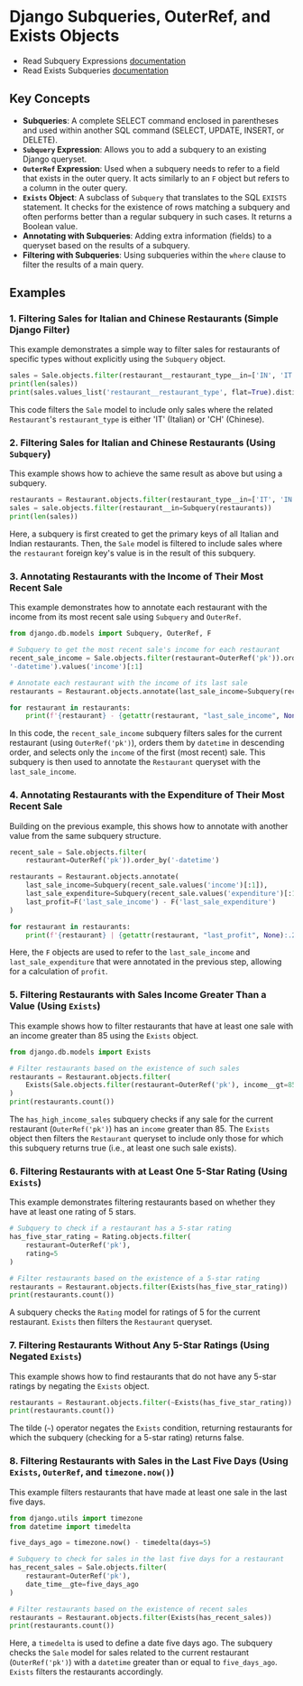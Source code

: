 # Django Subqueries, OuterRef, and Exists Objects

- Read Subquery Expressions [documentation](https://docs.djangoproject.com/en/5.2/ref/models/expressions/#subquery-expressions)
- Read Exists Subqueries [documentation](https://docs.djangoproject.com/en/5.2/ref/models/expressions/#exists-subqueries)

## Key Concepts

- **Subqueries**: A complete SELECT command enclosed in parentheses and used within another SQL command (SELECT, UPDATE, INSERT, or DELETE).
- **`Subquery` Expression**: Allows you to add a subquery to an existing Django queryset.
- **`OuterRef` Expression**: Used when a subquery needs to refer to a field that exists in the outer query. It acts similarly to an `F` object but refers to a column in the outer query.
- **`Exists` Object**: A subclass of `Subquery` that translates to the SQL `EXISTS` statement. It checks for the existence of rows matching a subquery and often performs better than a regular subquery in such cases. It returns a Boolean value.
- **Annotating with Subqueries**: Adding extra information (fields) to a queryset based on the results of a subquery.
- **Filtering with Subqueries**: Using subqueries within the `where` clause to filter the results of a main query.

## Examples

### 1. Filtering Sales for Italian and Chinese Restaurants (Simple Django Filter)

This example demonstrates a simple way to filter sales for restaurants of specific types without explicitly using the `Subquery` object.

```python
sales = Sale.objects.filter(restaurant__restaurant_type__in=['IN', 'IT'])
print(len(sales))
print(sales.values_list('restaurant__restaurant_type', flat=True).distinct())
```

This code filters the `Sale` model to include only sales where the related `Restaurant`'s `restaurant_type` is either 'IT' (Italian) or 'CH' (Chinese).

### 2. Filtering Sales for Italian and Chinese Restaurants (Using `Subquery`)

This example shows how to achieve the same result as above but using a subquery.

```python
restaurants = Restaurant.objects.filter(restaurant_type__in=['IT', 'IN']).values('pk')
sales = sale.objects.filter(restaurant__in=Subquery(restaurants))
print(len(sales))
```

Here, a subquery is first created to get the primary keys of all Italian and Indian restaurants. Then, the `Sale` model is filtered to include sales where the `restaurant` foreign key's value is in the result of this subquery.

### 3. Annotating Restaurants with the Income of Their Most Recent Sale

This example demonstrates how to annotate each restaurant with the income from its most recent sale using `Subquery` and `OuterRef`.

```python
from django.db.models import Subquery, OuterRef, F

# Subquery to get the most recent sale's income for each restaurant
recent_sale_income = Sale.objects.filter(restaurant=OuterRef('pk')).order_by(
'-datetime').values('income')[:1]

# Annotate each restaurant with the income of its last sale
restaurants = Restaurant.objects.annotate(last_sale_income=Subquery(recent_sale_income))

for restaurant in restaurants:
    print(f'{restaurant} - {getattr(restaurant, "last_sale_income", None)}')
```

In this code, the `recent_sale_income` subquery filters sales for the current restaurant (using `OuterRef('pk')`), orders them by `datetime` in descending order, and selects only the `income` of the first (most recent) sale. This subquery is then used to annotate the `Restaurant` queryset with the `last_sale_income`.

### 4. Annotating Restaurants with the Expenditure of Their Most Recent Sale

Building on the previous example, this shows how to annotate with another value from the same subquery structure.

```python
recent_sale = Sale.objects.filter(
    restaurant=OuterRef('pk')).order_by('-datetime')

restaurants = Restaurant.objects.annotate(
    last_sale_income=Subquery(recent_sale.values('income')[:1]),
    last_sale_expenditure=Subquery(recent_sale.values('expenditure')[:1]),
    last_profit=F('last_sale_income') - F('last_sale_expenditure')
)

for restaurant in restaurants:
    print(f'{restaurant} | {getattr(restaurant, "last_profit", None):.2f}')
```

Here, the `F` objects are used to refer to the `last_sale_income` and `last_sale_expenditure` that were annotated in the previous step, allowing for a calculation of `profit`.

### 5. Filtering Restaurants with Sales Income Greater Than a Value (Using `Exists`)

This example shows how to filter restaurants that have at least one sale with an income greater than 85 using the `Exists` object.

```python
from django.db.models import Exists

# Filter restaurants based on the existence of such sales
restaurants = Restaurant.objects.filter(
    Exists(Sale.objects.filter(restaurant=OuterRef('pk'), income__gt=85))
)
print(restaurants.count())
```

The `has_high_income_sales` subquery checks if any sale for the current restaurant (`OuterRef('pk')`) has an `income` greater than 85. The `Exists` object then filters the `Restaurant` queryset to include only those for which this subquery returns true (i.e., at least one such sale exists).

### 6. Filtering Restaurants with at Least One 5-Star Rating (Using `Exists`)

This example demonstrates filtering restaurants based on whether they have at least one rating of 5 stars.

```python
# Subquery to check if a restaurant has a 5-star rating
has_five_star_rating = Rating.objects.filter(
    restaurant=OuterRef('pk'),
    rating=5
)

# Filter restaurants based on the existence of a 5-star rating
restaurants = Restaurant.objects.filter(Exists(has_five_star_rating))
print(restaurants.count())
```

A subquery checks the `Rating` model for ratings of 5 for the current restaurant. `Exists` then filters the `Restaurant` queryset.

### 7. Filtering Restaurants Without Any 5-Star Ratings (Using Negated `Exists`)

This example shows how to find restaurants that do not have any 5-star ratings by negating the `Exists` object.

```python
restaurants = Restaurant.objects.filter(~Exists(has_five_star_rating))
print(restaurants.count())
```

The tilde (`~`) operator negates the `Exists` condition, returning restaurants for which the subquery (checking for a 5-star rating) returns false.

### 8. Filtering Restaurants with Sales in the Last Five Days (Using `Exists`, `OuterRef`, and `timezone.now()`)

This example filters restaurants that have made at least one sale in the last five days.

```python
from django.utils import timezone
from datetime import timedelta

five_days_ago = timezone.now() - timedelta(days=5)

# Subquery to check for sales in the last five days for a restaurant
has_recent_sales = Sale.objects.filter(
    restaurant=OuterRef('pk'),
    date_time__gte=five_days_ago
)

# Filter restaurants based on the existence of recent sales
restaurants = Restaurant.objects.filter(Exists(has_recent_sales))
print(restaurants.count())
```

Here, a `timedelta` is used to define a date five days ago. The subquery checks the `Sale` model for sales related to the current restaurant (`OuterRef('pk')`) with a `datetime` greater than or equal to `five_days_ago`. `Exists` filters the restaurants accordingly.
